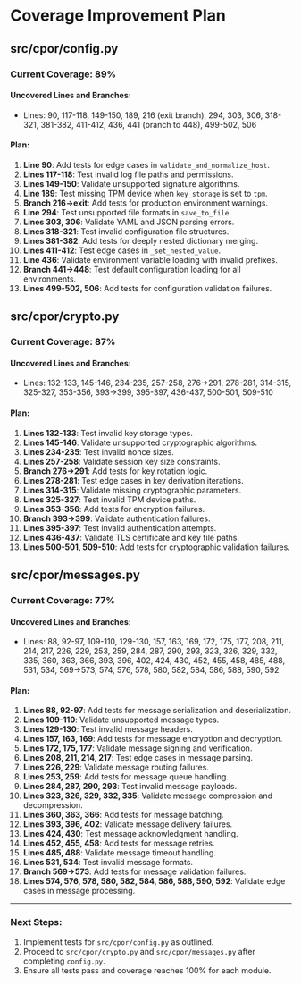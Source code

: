 # Coverage Improvement Plan

## src/cpor/config.py
### Current Coverage: 89%
#### Uncovered Lines and Branches:
- Lines: 90, 117-118, 149-150, 189, 216 (exit branch), 294, 303, 306, 318-321, 381-382, 411-412, 436, 441 (branch to 448), 499-502, 506

#### Plan:
1. **Line 90**: Add tests for edge cases in `validate_and_normalize_host`.
2. **Lines 117-118**: Test invalid log file paths and permissions.
3. **Lines 149-150**: Validate unsupported signature algorithms.
4. **Line 189**: Test missing TPM device when `key_storage` is set to `tpm`.
5. **Branch 216->exit**: Add tests for production environment warnings.
6. **Line 294**: Test unsupported file formats in `save_to_file`.
7. **Lines 303, 306**: Validate YAML and JSON parsing errors.
8. **Lines 318-321**: Test invalid configuration file structures.
9. **Lines 381-382**: Add tests for deeply nested dictionary merging.
10. **Lines 411-412**: Test edge cases in `_set_nested_value`.
11. **Line 436**: Validate environment variable loading with invalid prefixes.
12. **Branch 441->448**: Test default configuration loading for all environments.
13. **Lines 499-502, 506**: Add tests for configuration validation failures.

## src/cpor/crypto.py
### Current Coverage: 87%
#### Uncovered Lines and Branches:
- Lines: 132-133, 145-146, 234-235, 257-258, 276->291, 278-281, 314-315, 325-327, 353-356, 393->399, 395-397, 436-437, 500-501, 509-510

#### Plan:
1. **Lines 132-133**: Test invalid key storage types.
2. **Lines 145-146**: Validate unsupported cryptographic algorithms.
3. **Lines 234-235**: Test invalid nonce sizes.
4. **Lines 257-258**: Validate session key size constraints.
5. **Branch 276->291**: Add tests for key rotation logic.
6. **Lines 278-281**: Test edge cases in key derivation iterations.
7. **Lines 314-315**: Validate missing cryptographic parameters.
8. **Lines 325-327**: Test invalid TPM device paths.
9. **Lines 353-356**: Add tests for encryption failures.
10. **Branch 393->399**: Validate authentication failures.
11. **Lines 395-397**: Test invalid authentication attempts.
12. **Lines 436-437**: Validate TLS certificate and key file paths.
13. **Lines 500-501, 509-510**: Add tests for cryptographic validation failures.

## src/cpor/messages.py
### Current Coverage: 77%
#### Uncovered Lines and Branches:
- Lines: 88, 92-97, 109-110, 129-130, 157, 163, 169, 172, 175, 177, 208, 211, 214, 217, 226, 229, 253, 259, 284, 287, 290, 293, 323, 326, 329, 332, 335, 360, 363, 366, 393, 396, 402, 424, 430, 452, 455, 458, 485, 488, 531, 534, 569->573, 574, 576, 578, 580, 582, 584, 586, 588, 590, 592

#### Plan:
1. **Lines 88, 92-97**: Add tests for message serialization and deserialization.
2. **Lines 109-110**: Validate unsupported message types.
3. **Lines 129-130**: Test invalid message headers.
4. **Lines 157, 163, 169**: Add tests for message encryption and decryption.
5. **Lines 172, 175, 177**: Validate message signing and verification.
6. **Lines 208, 211, 214, 217**: Test edge cases in message parsing.
7. **Lines 226, 229**: Validate message routing failures.
8. **Lines 253, 259**: Add tests for message queue handling.
9. **Lines 284, 287, 290, 293**: Test invalid message payloads.
10. **Lines 323, 326, 329, 332, 335**: Validate message compression and decompression.
11. **Lines 360, 363, 366**: Add tests for message batching.
12. **Lines 393, 396, 402**: Validate message delivery failures.
13. **Lines 424, 430**: Test message acknowledgment handling.
14. **Lines 452, 455, 458**: Add tests for message retries.
15. **Lines 485, 488**: Validate message timeout handling.
16. **Lines 531, 534**: Test invalid message formats.
17. **Branch 569->573**: Add tests for message validation failures.
18. **Lines 574, 576, 578, 580, 582, 584, 586, 588, 590, 592**: Validate edge cases in message processing.

---

### Next Steps:
1. Implement tests for `src/cpor/config.py` as outlined.
2. Proceed to `src/cpor/crypto.py` and `src/cpor/messages.py` after completing `config.py`.
3. Ensure all tests pass and coverage reaches 100% for each module.
